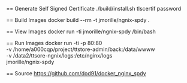 == Generate Self Signed Certificate
./build/install.sh tlscertif password

== Build Images
docker build --rm -t jmorille/ngnix-spdy .

== View Images
docker run -ti jmorille/ngnix-spdy /bin/bash


== Run Images
docker run -ti -p 80:80 \
  -v /home/a000cqp/project/ttstore-admin/back:/data/wwww \
  -v /data2/ttsore-ngnix/logs:/etc/nginx/logs \
   jmorille/ngnix-spdy 


== Source
https://github.com/dod91/docker_nginx_spdy